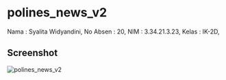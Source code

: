 # polines_news_v2

Nama : Syalita Widyandini, 
No Absen : 20,
NIM : 3.34.21.3.23,
Kelas : IK-2D,


## Screenshot
![polines_news_v2](https://user-images.githubusercontent.com/117131647/212442755-7eaa6d1b-340f-4f2e-8692-5f0d965b0783.jpg)
